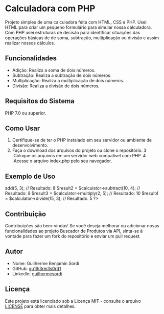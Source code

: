 # Calculadora com PHP

Projeto simples de uma calculadora feita com HTML, CSS e PHP.
Usei HTML para criar um pequeno formulário para simular nossa calculadora. Com PHP usei estruturas de decisão para identificar situações das operações básicas de de soma, subtração, multiplicação ou divisão e assim realizar nossos cálculos.

## Funcionalidades

  - Adição: Realiza a soma de dois números.
  - Subtração: Realiza a subtração de dois números.
  - Multiplicação: Realiza a multiplicação de dois números.
  - Divisão: Realiza a divisão de dois números.

## Requisitos do Sistema

PHP 7.0 ou superior.

## Como Usar

  1. Certifique-se de ter o PHP instalado em seu servidor ou ambiente de desenvolvimento.
  2. Faça o download dos arquivos do projeto ou clone o repositório.
  3 .Coloque os arquivos em um servidor web compatível com PHP.
  4 .Acesse o arquivo index.php pelo seu navegador.

## Exemplo de Uso

  <?php
  include 'calculator.php';

  $calculator = new Calculator();

  $result1 = $calculator->add(5, 3); // Resultado: 8
  $result2 = $calculator->subtract(10, 4); // Resultado: 6
  $result3 = $calculator->multiply(2, 5); // Resultado: 10
  $result4 = $calculator->divide(15, 3); // Resultado: 5
  ?>

## Contribuição

Contribuições são bem-vindas! Se você deseja melhorar ou adicionar novas funcionalidades ao projeto Buscador de Produtos via API, sinta-se à vontade para fazer um fork do repositório e enviar um pull request.

## Autor

 - Nome: Guilherme Benjamin Sordi
 - GitHub: [gu1lh3rm3s0rd1](https://github.com/gu1lh3rm3s0rd1)
 - LinkedIn: [guilhermesordi](https://www.linkedin.com/in/guilherme-sordi-33ab06233/)

## Licença

Este projeto está licenciado sob a Licença MIT - consulte o arquivo [LICENSE](LICENSE) para obter mais detalhes.

